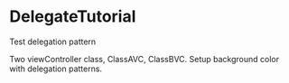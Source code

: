 # DelegateTutorial
Test delegation pattern

Two viewController class, ClassAVC, ClassBVC. Setup background color with delegation patterns.
